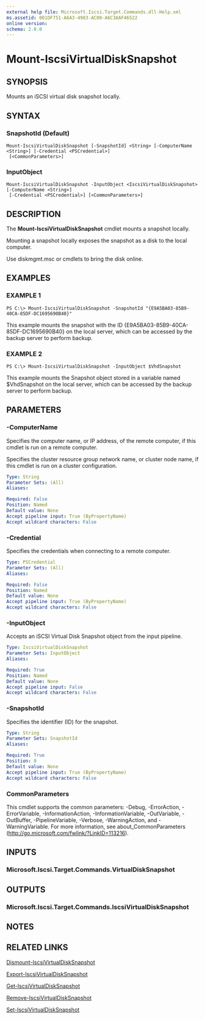 ```yaml
---
external help file: Microsoft.Iscsi.Target.Commands.dll-Help.xml
ms.assetid: 001DF751-A6A3-4983-AC00-A6C3AAF46522
online version: 
schema: 2.0.0
---
```


# Mount-IscsiVirtualDiskSnapshot

## SYNOPSIS
Mounts an iSCSI virtual disk snapshot locally.

## SYNTAX

### SnapshotId (Default)
```
Mount-IscsiVirtualDiskSnapshot [-SnapshotId] <String> [-ComputerName <String>] [-Credential <PSCredential>]
 [<CommonParameters>]
```

### InputObject
```
Mount-IscsiVirtualDiskSnapshot -InputObject <IscsiVirtualDiskSnapshot> [-ComputerName <String>]
 [-Credential <PSCredential>] [<CommonParameters>]
```

## DESCRIPTION
The **Mount-IscsiVirtualDiskSnapshot** cmdlet mounts a snapshot locally.

Mounting a snapshot locally exposes the snapshot as a disk to the local computer. 

Use diskmgmt.msc or cmdlets to bring the disk online.

## EXAMPLES

### EXAMPLE 1
```
PS C:\> Mount-IscsiVirtualDiskSnapshot -SnapshotId "{E9A5BA03-85B9-40CA-85DF-DC1695690B40}"
```

This example mounts the snapshot with the ID {E9A5BA03-85B9-40CA-85DF-DC1695690B40} on the local server, which can be accessed by the backup server to perform backup.

### EXAMPLE 2
```
PS C:\> Mount-IscsiVirtualDiskSnapshot -InputObject $VhdSnapshot
```

This example mounts the Snapshot object stored in a variable named $VhdSnapshot on the local server, which can be accessed by the backup server to perform backup.

## PARAMETERS

### -ComputerName
Specifies the computer name, or IP address, of the remote computer, if this cmdlet is run on a remote computer. 

Specifies the cluster resource group network name, or cluster node name, if this cmdlet is run on a cluster configuration.

```yaml
Type: String
Parameter Sets: (All)
Aliases: 

Required: False
Position: Named
Default value: None
Accept pipeline input: True (ByPropertyName)
Accept wildcard characters: False
```

### -Credential
Specifies the credentials when connecting to a remote computer.

```yaml
Type: PSCredential
Parameter Sets: (All)
Aliases: 

Required: False
Position: Named
Default value: None
Accept pipeline input: True (ByPropertyName)
Accept wildcard characters: False
```

### -InputObject
Accepts an iSCSI Virtual Disk Snapshot object from the input pipeline.

```yaml
Type: IscsiVirtualDiskSnapshot
Parameter Sets: InputObject
Aliases: 

Required: True
Position: Named
Default value: None
Accept pipeline input: False
Accept wildcard characters: False
```

### -SnapshotId
Specifies the identifier (ID) for the snapshot.

```yaml
Type: String
Parameter Sets: SnapshotId
Aliases: 

Required: True
Position: 0
Default value: None
Accept pipeline input: True (ByPropertyName)
Accept wildcard characters: False
```

### CommonParameters
This cmdlet supports the common parameters: -Debug, -ErrorAction, -ErrorVariable, -InformationAction, -InformationVariable, -OutVariable, -OutBuffer, -PipelineVariable, -Verbose, -WarningAction, and -WarningVariable. For more information, see about_CommonParameters (http://go.microsoft.com/fwlink/?LinkID=113216).

## INPUTS

### Microsoft.Iscsi.Target.Commands.VirtualDiskSnapshot

## OUTPUTS

### Microsoft.Iscsi.Target.Commands.IscsiVirtualDiskSnapshot

## NOTES

## RELATED LINKS

[Dismount-IscsiVirtualDiskSnapshot](./Dismount-IscsiVirtualDiskSnapshot.md)

[Export-IscsiVirtualDiskSnapshot](./Export-IscsiVirtualDiskSnapshot.md)

[Get-IscsiVirtualDiskSnapshot](./Get-IscsiVirtualDiskSnapshot.md)

[Remove-IscsiVirtualDiskSnapshot](./Remove-IscsiVirtualDiskSnapshot.md)

[Set-IscsiVirtualDiskSnapshot](./Set-IscsiVirtualDiskSnapshot.md)


